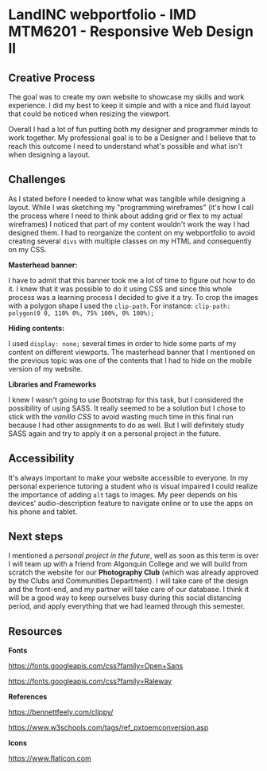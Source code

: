 # LandINC webportfolio - IMD MTM6201 - Responsive Web Design ll

## Creative Process

The goal was to create my own website to showcase my skills and work experience. I did my best to keep it simple and with a nice and fluid layout that could be noticed when resizing the viewport.

Overall I had a lot of fun putting both my designer and programmer minds to work together. My professional goal is to be a Designer and I believe that to reach this outcome I need to understand what's possible and what isn't when designing a layout.

## Challenges

As I stated before I needed to know what was tangible while designing a layout. While I was sketching my "programming wireframes" (it's how I call the process where I need to think about adding grid or flex to my actual wireframes) I noticed that part of my content wouldn't work the way I had designed them. I had to reorganize the content on my webportfolio to avoid creating several ```divs``` with multiple classes on my HTML and consequently on my CSS.

**Masterhead banner:**

I have to admit that this banner took me a lot of time to figure out how to do it. I knew that it was possible to do it using CSS and since this whole process was a learning process I decided to give it a try. To crop the images with a polygon shape I used the ```clip-path```. For instance: ```clip-path: polygon(0 0, 110% 0%, 75% 100%, 0% 100%);```

**Hiding contents:**

I used ```display: none;``` several times in order to hide some parts of my content on different viewports. The masterhead banner that I mentioned on the previous topic was one of the contents that I had to hide on the mobile version of my website.

**Libraries and Frameworks**

I knew I wasn't going to use Bootstrap for this task, but I considered the possibility of using SASS. It really seemed to be a solution but I chose to stick with the *vanilla CSS* to avoid wasting much time in this final run because I had other assignments to do as well. But I will definitely study SASS again and try to apply it on a personal project in the future.

## Accessibility
It's always important to make your website accessible to everyone. In my personal experience tutoring a student who is visual impaired  I could realize the importance of adding ```alt``` tags to images. My peer depends on his devices' audio-description feature to navigate online or to use the apps on his phone and tablet.

## Next steps

I mentioned a *personal project in the future*, well as soon as this term is over I will team up with a friend from Algonquin College and we will build from scratch the website for our **Photography Club** (which was already approved by the Clubs and Communities Department). I will take care of the design and the front-end, and my partner will take care of our database. I think it will be a good way to keep ourselves busy during this social distancing period, and apply everything that we had learned through this semester.

## Resources

**Fonts**

https://fonts.googleapis.com/css?family=Open+Sans

https://fonts.googleapis.com/css?family=Raleway

**References**

https://bennettfeely.com/clippy/

https://www.w3schools.com/tags/ref_pxtoemconversion.asp

**Icons**

https://www.flaticon.com
